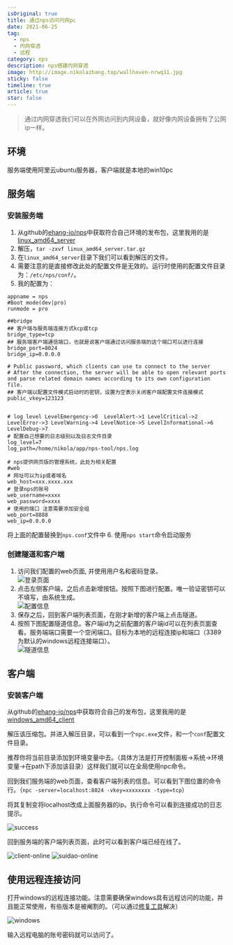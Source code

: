 ```yaml
---
isOriginal: true
title: 通过nps访问内网pc
date: 2021-06-25
tag:
  - nps
  - 内网穿透
  - 远程
category: nps
description: nps搭建内网穿透
image: http://image.nikolazhang.top/wallhaven-nrwq11.jpg
sticky: false
timeline: true
article: true
star: false
---
```


> 通过内网穿透我们可以在外网访问到内网设备，就好像内网设备拥有了公网ip一样。

## 环境

服务端使用阿里云ubuntu服务器，客户端就是本地的win10pc

## 服务端

### 安装服务端

1. 从github的[ehang-io/nps](https://github.com/ehang-io/nps/releases)中获取符合自己环境的发布包，这里我用的是[linux_amd64_server](https://github.com/ehang-io/nps/releases/download/v0.26.10/linux_amd64_server.tar.gz)
2. 解压，`tar -zxvf linux_amd64_server.tar.gz`
3. 在`linux_amd64_server`目录下我们可以看到解压的文件。
4. 需要注意的是直接修改此处的配置文件是无效的。运行时使用的配置文件目录为：`/etc/nps/conf/`。
5. 我的配置为：
  
  ```
  appname = nps
  #Boot mode(dev|pro)
  runmode = pro

  ##bridge
  ## 客户端与服务端连接方式kcp或tcp
  bridge_type=tcp
  ## 服务端客户端通信端口，也就是说客户端通过访问服务端的这个端口可以进行连接
  bridge_port=8024
  bridge_ip=0.0.0.0

  # Public password, which clients can use to connect to the server
  # After the connection, the server will be able to open relevant ports and parse related domain names according to its own configuration file.
  ## 客户端以配置文件模式启动时的密钥，设置为空表示关闭客户端配置文件连接模式
  public_vkey=123123


  # log level LevelEmergency->0  LevelAlert->1 LevelCritical->2 LevelError->3 LevelWarning->4 LevelNotice->5 LevelInformational->6 LevelDebug->7
  # 配置自己想要的日志级别以及日志文件目录
  log_level=7
  log_path=/home/nikola/app/nps-tool/nps.log

  # nps提供网页版的管理系统，此处为相关配置
  #web
  # 网址可以为ip或者域名
  web_host=xxx.xxxx.xxx
  # 登录nps的账号
  web_username=xxxx
  web_password=xxxx
  # 使用的端口 注意需要添加安全组
  web_port=8888
  web_ip=0.0.0.0
  ```
  
  将上面的配置替换到`nps.conf`文件中
6. 使用`nps start`命令启动服务

### 创建隧道和客户端

1. 访问我们配置的web页面, 并使用用户名和密码登录。  
    ![登录页面](https://tech-nikola.nikolazhang.top/tools/nps/nps-login.png)
2. 点击左侧客户端，之后点击新增按钮。按照下图进行配置。唯一验证密钥可以不填写，由系统生成。  
    ![配置信息](https://tech-nikola.nikolazhang.top/tools/nps/nps-client.png)
3. 保存之后，回到客户端列表页面，在刚才新增的客户端上点击隧道。
4. 按照下图配置隧道信息。客户端id为之前配置的客户端id可以在列表页面查看。服务端端口需要一个空闲端口。目标为本地的远程连接ip和端口（3389为默认的windows远程连接端口）。  
    ![隧道信息](https://tech-nikola.nikolazhang.top/tools/nps/nps-suidao.png)

## 客户端

### 安装客户端

从github的[ehang-io/nps](https://github.com/ehang-io/nps/releases)中获取符合自己的发布包，这里我用的是[windows_amd64_client](https://github.com/ehang-io/nps/releases/download/v0.26.10/windows_amd64_client.tar.gz)

解压该压缩包。并进入解压目录，可以看到一个`npc.exe`文件，和一个`conf`配置文件目录。

推荐你将当前目录添加到环境变量中去。（具体方法是打开控制面板->系统->环境变量->在path下添加该目录）这样我们就可以在全局使用npc命令。

回到我们服务端的web页面，查看客户端列表的信息。可以看到下图位置的命令行。（`npc -server=localhost:8024 -vkey=xxxxxxxx -type=tcp`）

将其复制变将localhost改成上面服务器的ip。执行命令可以看到连接成功的日志提示。

![success](https://tech-nikola.nikolazhang.top/tools/nps/nps-client-connect.png)

回到服务端的客户端列表页面，此时可以看到客户端已经在线了。

![client-online](https://tech-nikola.nikolazhang.top/tools/nps/nps-server-clients.png)
![suidao-online](https://tech-nikola.nikolazhang.top/tools/nps/nps-server-suidao.png)

## 使用远程连接访问

打开windows的远程连接功能。注意需要确保windows具有远程访问的功能，并且能正常使用，有些版本是被阉割的。（可以通过[修复工具](https://github.com/stascorp/rdpwrap/releases)解决）

![windows](https://tech-nikola.nikolazhang.top/tools/nps/nps-win-remote.png)

输入远程电脑的账号密码就可以访问了。


